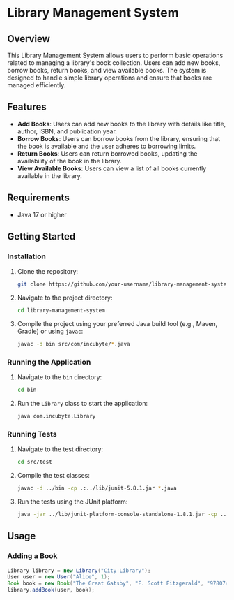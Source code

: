 # Library Management System

## Overview

This Library Management System allows users to perform basic operations related to managing a library's book collection. Users can add new books, borrow books, return books, and view available books. The system is designed to handle simple library operations and ensure that books are managed efficiently.

## Features

- **Add Books**: Users can add new books to the library with details like title, author, ISBN, and publication year.
- **Borrow Books**: Users can borrow books from the library, ensuring that the book is available and the user adheres to borrowing limits.
- **Return Books**: Users can return borrowed books, updating the availability of the book in the library.
- **View Available Books**: Users can view a list of all books currently available in the library.

## Requirements

- Java 17 or higher

## Getting Started

### Installation

1. Clone the repository:
    ```sh
    git clone https://github.com/your-username/library-management-system.git
    ```
2. Navigate to the project directory:
    ```sh
    cd library-management-system
    ```
3. Compile the project using your preferred Java build tool (e.g., Maven, Gradle) or using `javac`:
    ```sh
    javac -d bin src/com/incubyte/*.java
    ```

### Running the Application

1. Navigate to the `bin` directory:
    ```sh
    cd bin
    ```
2. Run the `Library` class to start the application:
    ```sh
    java com.incubyte.Library
    ```

### Running Tests

1. Navigate to the test directory:
    ```sh
    cd src/test
    ```
2. Compile the test classes:
    ```sh
    javac -d ../bin -cp .:../lib/junit-5.8.1.jar *.java
    ```
3. Run the tests using the JUnit platform:
    ```sh
    java -jar ../lib/junit-platform-console-standalone-1.8.1.jar -cp ../bin --scan-classpath
    ```

## Usage

### Adding a Book

```java
Library library = new Library("City Library");
User user = new User("Alice", 1);
Book book = new Book("The Great Gatsby", "F. Scott Fitzgerald", "9780743273565", 1925);
library.addBook(user, book);

